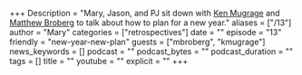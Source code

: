 +++
Description = "Mary, Jason, and PJ sit down with [Ken Mugrage](http://twitter.com/kmugrage) and [Matthew Broberg](http://twitter.com/mjbrender) to talk about how to plan for a new year."
aliases = ["/13"]
author = "Mary"
categories = ["retrospectives"]
date = ""
episode = "13"
friendly = "new-year-new-plan"
guests = ["mbroberg", "kmugrage"]
news_keywords = []
podcast = ""
podcast_bytes = ""
podcast_duration = ""
tags = []
title = ""
youtube = ""
explicit = ""
+++
